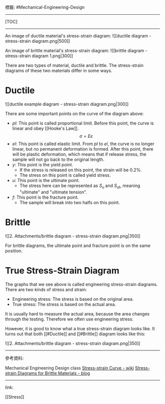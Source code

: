 標籤: #Mechanical-Engineering-Design 

---

[TOC]

---

An image of ductile material's stress-strain diagram:
![[ductile diagram - stress-strain diagram.png|500]]

An image of brittle material's stress-strain diagram:
![[brittle diagram - stress-strain diagram 1.png|300]]

There are two types of material, ductile and brittle. The stress-strain diagrams of these two materials differ in some ways.

# Ductile

![[ductile example diagram - stress-strain diagram.png|300]]

There are some important points on the curve of the diagram above:

- $pl$: This point is called proportional limit. Before this point, the curve is linear and obey [[Hooke's Law]].
$$\sigma = E\varepsilon$$
- $el$: This point is called elastic limit. From $pl$ to $el$, the curve is no longer linear, but no permanent deformation is formed. After this point, there will be plastic deformation, which means that if release stress, the sample will not go back to the original length.
- $y$: This point is the yield point.
	- If the stress is released on this point, the strain will be $0.2\%$.
	- The stress on this point is called yield stress.
- $u$: This point is the ultimate point.
	- The stress here can be represented as $S_u$ and $S_{ut}$, meaning "ultimate" and "ultimate tension".
- $f$: This point is the fracture point.
	- The sample will break into two halfs on this point.

# Brittle

![[2. Attachments/brittle diagram - stress-strain diagram.png|350]]

For brittle diagrams, the ultimate point and fracture point is on the same position.

# True Stress-Strain Diagram

The graphs that we see above is called engineering stress-strain diagrams. There are two kinds of stress and strain:

- Engineering stress: The stress is based on the original area.
- True stress: The stress is based on the actual area.

It is usually hard to measure the actual area, because the area changes through the testing. Therefore we often use engineering stress.

However, it is good to know what a true stress-strain diagram looks like. It turns out that both [[#Ductile]] and [[#Brittle]] diagram looks like this:

![[2. Attachments/brittle diagram - stress-strain diagram.png|350]]

---

參考資料:

Mechanical Engineering Design class
[Stress-strain Curve - wiki](https://en.wikipedia.org/wiki/Stress%E2%80%93strain_curve)
[Stress-strain Diagrams for Brittle Materials - blog](https://mechaengineeringonline.blogspot.com/2016/03/stress-strain-diagram-for-brittle-materials.html)

---

link:

[[Stress]]